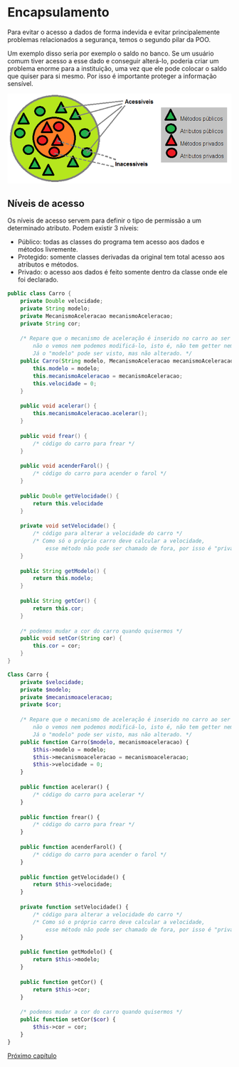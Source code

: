 # Encapsulamento

Para evitar o acesso a dados de forma indevida e evitar principalemente problemas relacionados a segurança, temos o segundo pilar da POO.

Um exemplo disso seria por exemplo o saldo no banco. Se um usuário comum tiver acesso a esse dado e conseguir alterá-lo, poderia criar um problema enorme para a instituição, uma vez que ele pode colocar o saldo que quiser para si mesmo. Por isso é importante proteger a informação sensível.

![encapsulamento](img/encapsulamento.png)

## Níveis de acesso

Os níveis de acesso servem para definir o tipo de permissão a um determinado atributo. Podem existir 3 níveis:
- Público: todas as classes do programa tem acesso aos dados e métodos livremente.
- Protegido: somente classes derivadas da original tem total acesso aos atributos e métodos.
- Privado: o acesso aos dados é feito somente dentro da classe onde ele foi declarado.

~~~Java
public class Carro {
    private Double velocidade;
    private String modelo;
    private MecanismoAceleracao mecanismoAceleracao;
    private String cor;

    /* Repare que o mecanismo de aceleração é inserido no carro ao ser construído, e
        não o vemos nem podemos modificá-lo, isto é, não tem getter nem setter.
        Já o "modelo" pode ser visto, mas não alterado. */
    public Carro(String modelo, MecanismoAceleracao mecanismoAceleracao) {
        this.modelo = modelo;
        this.mecanismoAceleracao = mecanismoAceleracao;
        this.velocidade = 0;
    }

    public void acelerar() {
        this.mecanismoAceleracao.acelerar();
    }

    public void frear() {
        /* código do carro para frear */
    }

    public void acenderFarol() {
        /* código do carro para acender o farol */
    }

    public Double getVelocidade() {
        return this.velocidade
    }

    private void setVelocidade() {
        /* código para alterar a velocidade do carro */
        /* Como só o próprio carro deve calcular a velocidade, 
            esse método não pode ser chamado de fora, por isso é "private" */
    }

    public String getModelo() {
        return this.modelo;
    }

    public String getCor() {
        return this.cor;
    }

    /* podemos mudar a cor do carro quando quisermos */
    public void setCor(String cor) {
        this.cor = cor;
    }
}

~~~

~~~PHP
Class Carro {
    private $velocidade;
    private $modelo;
    private $mecanismoaceleracao;
    private $cor;

    /* Repare que o mecanismo de aceleração é inserido no carro ao ser construído, e
        não o vemos nem podemos modificá-lo, isto é, não tem getter nem setter.
        Já o "modelo" pode ser visto, mas não alterado. */
    public function Carro($modelo, mecanismoaceleracao) {
        $this->modelo = modelo;
        $this->mecanismoaceleracao = mecanismoaceleracao;
        $this->velocidade = 0;
    }

    public function acelerar() {
        /* código do carro para acelerar */
    }

    public function frear() {
        /* código do carro para frear */
    }

    public function acenderFarol() {
        /* código do carro para acender o farol */
    }

    public function getVelocidade() {
        return $this->velocidade;
    }

    private function setVelocidade() {
        /* código para alterar a velocidade do carro */
        /* Como só o próprio carro deve calcular a velocidade, 
            esse método não pode ser chamado de fora, por isso é "private" */
    }

    public function getModelo() {
        return $this->modelo;
    }

    public function getCor() {
        return $this->cor;
    }

    /* podemos mudar a cor do carro quando quisermos */
    public function setCor($cor) {
        $this->cor = cor;
    }
}

~~~

[Próximo capítulo](https://github.com/jeimoal/POO4Noobs/blob/main/3-Pilares-POO/4-Heranca.md)
